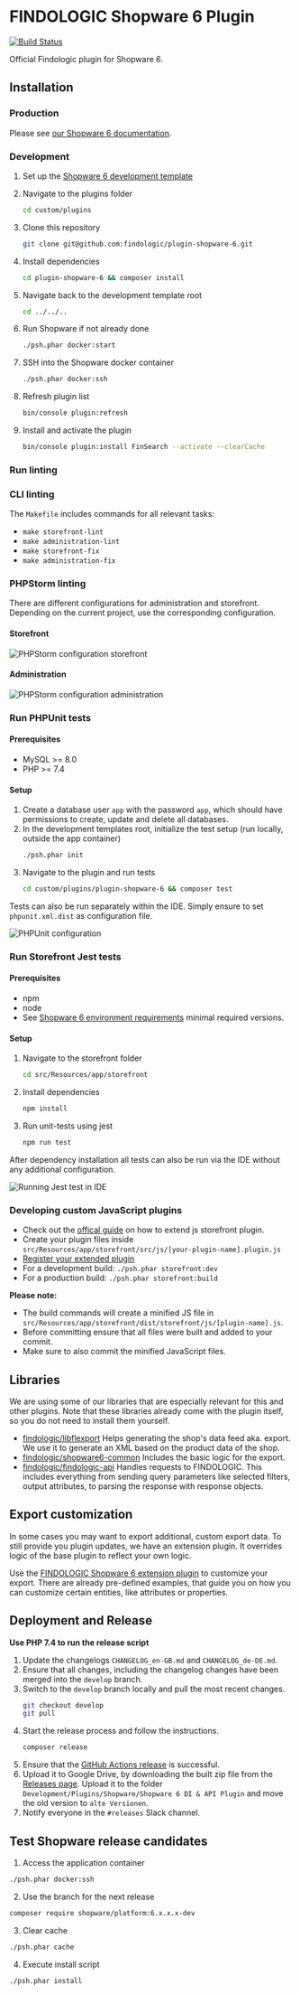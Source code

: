 # FINDOLOGIC Shopware 6 Plugin

[![Build Status](https://github.com/findologic/plugin-shopware-6/workflows/PHPUnit/badge.svg?branch=main)](https://github.com/findologic/plugin-shopware-6/actions)

Official Findologic plugin for Shopware 6.

## Installation

### Production

Please see [our Shopware 6 documentation](https://docs.findologic.com/doku.php?id=integration_documentation:plugin:en:integration:shopware_6).

### Development

1. Set up the [Shopware 6 development template](https://developer.shopware.com/docs/guides/installation/docker)
2. Navigate to the plugins folder
   ```bash
   cd custom/plugins
   ```
3. Clone this repository
   ```bash
   git clone git@github.com:findologic/plugin-shopware-6.git
   ```
4. Install dependencies
   ```bash
   cd plugin-shopware-6 && composer install
   ```
5. Navigate back to the development template root
   ```bash
   cd ../../..
   ```
6. Run Shopware if not already done
   ```bash
   ./psh.phar docker:start
   ```
7. SSH into the Shopware docker container
   ```bash
   ./psh.phar docker:ssh
   ```

8. Refresh plugin list 
   ```bash
   bin/console plugin:refresh
   ```

9. Install and activate the plugin
   ```bash
   bin/console plugin:install FinSearch --activate --clearCache
   ```

### Run linting

### CLI linting

The `Makefile` includes commands for all relevant tasks:
- `make storefront-lint`
- `make administration-lint`
- `make storefront-fix`
- `make administration-fix`

### PHPStorm linting

There are different configurations for administration and storefront. Depending on the current project, use the
corresponding configuration.

#### Storefront

![PHPStorm configuration storefront](docs/images/phpstorm_linting_storefront.png)

#### Administration

![PHPStorm configuration administration](docs/images/phpstorm_linting_administration.png)

### Run PHPUnit tests

#### Prerequisites

* MySQL >= 8.0
* PHP >= 7.4

#### Setup

1. Create a database user `app` with the password `app`, which should have permissions to create,
   update and delete all databases.
2. In the development templates root, initialize the test setup (run locally, outside the app container)
   ```bash
   ./psh.phar init
   ```
3. Navigate to the plugin and run tests
   ```bash
   cd custom/plugins/plugin-shopware-6 && composer test
   ```

Tests can also be run separately within the IDE. Simply ensure to set `phpunit.xml.dist` as configuration file.

![PHPUnit configuration](docs/images/phpunit_configuration.png)

### Run Storefront Jest tests

#### Prerequisites

* npm
* node
* See [Shopware 6 environment requirements](https://developer.shopware.com/docs/guides/installation/overview#environment) minimal required versions.

#### Setup

1. Navigate to the storefront folder
   ```bash
   cd src/Resources/app/storefront
   ```
2. Install dependencies
   ```bash
   npm install
   ```
3. Run unit-tests using jest
   ```bash
   npm run test
   ```

After dependency installation all tests can also be run via the IDE without any additional configuration.

![Running Jest test in IDE](docs/images/jest_test_ide.png)

### Developing custom JavaScript plugins

- Check out the
  [offical guide](https://docs.shopware.com/en/shopware-platform-dev-en/how-to/extend-core-js-storefront-plugin)
  on how to extend js storefront plugin.
- Create your plugin files inside
  `src/Resources/app/storefront/src/js/[your-plugin-name].plugin.js`
- [Register your extended plugin](https://docs.shopware.com/en/shopware-platform-dev-en/how-to/extend-core-js-storefront-plugin#register-your-extended-plugin)
- For a development build: `./psh.phar storefront:dev`
- For a production build: `./psh.phar storefront:build`

**Please note:**

* The build commands will create a minified JS file in `src/Resources/app/storefront/dist/storefront/js/[plugin-name].js`.
* Before committing ensure that all files were built and added to your commit.
* Make sure to also commit the minified JavaScript files.

## Libraries

We are using some of our libraries that are especially relevant for this and other plugins.
Note that these libraries already come with the plugin itself, so you do not need to
install them yourself.

* [findologic/libflexport](https://github.com/findologic/libflexport) Helps generating
 the shop's data feed aka. export. We use it to generate an XML based on the product data
 of the shop.
* [findologic/shopware6-common](https://github.com/findologic/shopware6-common) Includes the basic logic for the export.
* [findologic/findologic-api](https://github.com/findologic/findologic-api) Handles requests
 to FINDOLOGIC. This includes everything from sending query parameters like selected filters,
 output attributes, to parsing the response with response objects.

## Export customization

In some cases you may want to export additional, custom export data. To still provide you
plugin updates, we have an extension plugin. It overrides logic of the base plugin to reflect
your own logic.

Use the [FINDOLOGIC Shopware 6 extension plugin](https://github.com/findologic/plugin-shopware-6-extension) to customize your export. There are already pre-defined examples, that
guide you on how you can customize certain entities, like attributes or properties.

## Deployment and Release

**Use PHP 7.4 to run the release script**

1. Update the changelogs `CHANGELOG_en-GB.md` and `CHANGELOG_de-DE.md`.
2. Ensure that all changes, including the changelog changes have been merged into the `develop` branch.
3. Switch to the `develop` branch locally and pull the most recent changes.
   ```bash
   git checkout develop
   git pull
   ```
4. Start the release process and follow the instructions.
   ```bash
   composer release
   ```
5. Ensure that the [GitHub Actions release](https://github.com/findologic/plugin-shopware-6/actions/workflows/release.yml)
is successful.
6. Upload it to Google Drive, by downloading the built zip file from the [Releases page](https://github.com/findologic/plugin-shopware-6/releases).
Upload it to the folder `Development/Plugins/Shopware/Shopware 6 DI & API Plugin` and move the old
version to `alte Versionen`.
7. Notify everyone in the `#releases` Slack channel.

## Test Shopware release candidates

1. Access the application container
  ```bash
  ./psh.phar docker:ssh
  ```
2. Use the branch for the next release
  ```bash
  composer require shopware/platform:6.x.x.x-dev
  ```
3. Clear cache
  ```bash
  ./psh.phar cache
  ```
4. Execute install script
  ```bash
  ./psh.phar install
  ```
